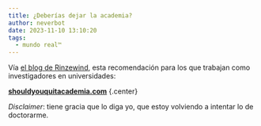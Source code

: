 ```yaml
---
title: ¿Deberías dejar la academia?
author: neverbot
date: 2023-11-10 13:10:20
tags:
  - mundo real™
---
```


Vía [el blog de Rinzewind](https://rinzewind.org/blog-es/2022/deberias-dejar-la-academia.html), esta recomendación para los que trabajan como investigadores en universidades:

[**shouldyouquitacademia.com**](https://shouldyouquitacademia.com/) {.center}

*Disclaimer*: tiene gracia que lo diga yo, que estoy volviendo a intentar lo de doctorarme.
